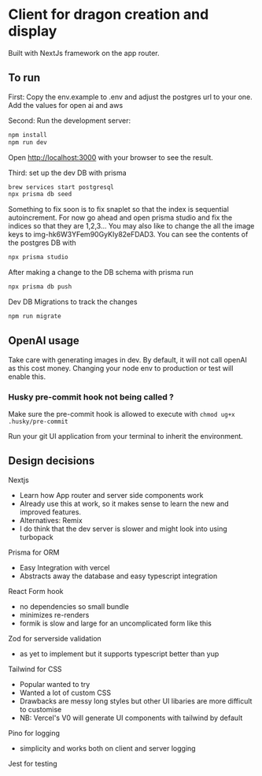 # Client for dragon creation and display

Built with NextJs framework on the app router.

## To run

First: Copy the env.example to .env and adjust the postgres url to your one. Add the values for open ai and aws

Second: Run the development server:

```bash
npm install
npm run dev
```

Open [http://localhost:3000](http://localhost:3000) with your browser to see the result.

Third: set up the dev DB with prisma

```bash
brew services start postgresql
npx prisma db seed
```

Something to fix soon is to fix snaplet so that the index is sequential autoincrement.
For now go ahead and open prisma studio and fix the indices so that they are 1,2,3...
You may also like to change the all the image keys to img-hk6W3YFem90GyKIy82eFDAD3.
You can see the contents of the postgres DB with

```bash
npx prisma studio
```

After making a change to the DB schema with prisma run

```bash
npx prisma db push
```

Dev DB Migrations to track the changes

```bash
npm run migrate
```

## OpenAI usage

Take care with generating images in dev. By default, it will not call openAI as this cost money.
Changing your node env to production or test will enable this.

### Husky pre-commit hook not being called ?

Make sure the pre-commit hook is allowed to execute with `chmod ug+x .husky/pre-commit`

Run your git UI application from your terminal to inherit the environment.

## Design decisions

Nextjs

* Learn how App router and server side components work
* Already use this at work, so it makes sense to learn the new and improved features.
* Alternatives: Remix
* I do think that the dev server is slower and might look into using turbopack

Prisma for ORM

* Easy Integration with vercel
* Abstracts away the database and easy typescript integration

React Form hook

* no dependencies so small bundle
* minimizes re-renders
* formik is slow and large for an uncomplicated form like this

Zod for serverside validation

* as yet to implement but it supports typescript better than yup

Tailwind for CSS

* Popular wanted to try
* Wanted a lot of custom CSS
* Drawbacks are messy long styles but other UI libaries are more difficult to customise
* NB: Vercel's V0 will generate UI components with tailwind by default

Pino for logging

* simplicity and works both on client and server logging

Jest for testing
